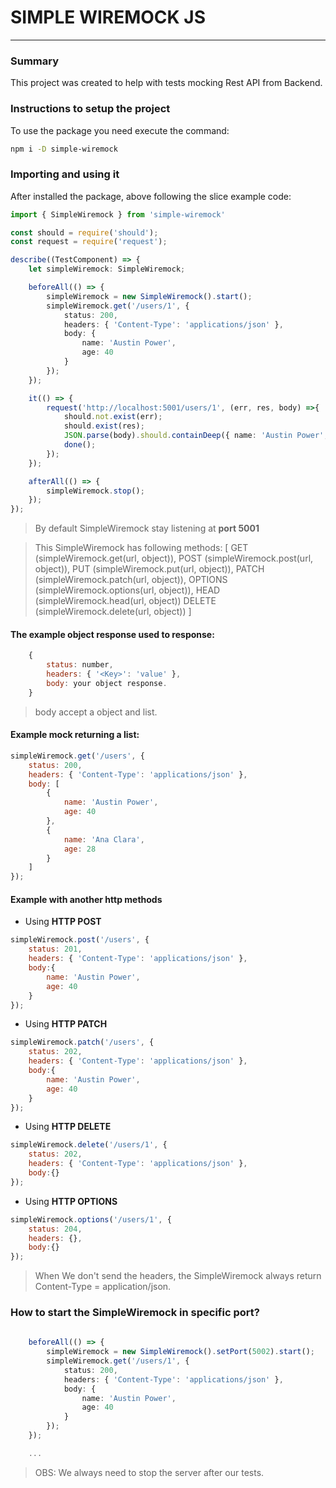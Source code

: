 # SIMPLE WIREMOCK JS
---

### Summary

This project was created to help with tests mocking Rest API from Backend.

### Instructions to setup the project

To use the package you need execute the command:

```bash
npm i -D simple-wiremock
``` 

### Importing and using it

After installed the package, above following the slice example code:

```typescript
import { SimpleWiremock } from 'simple-wiremock'

const should = require('should');
const request = require('request');

describe((TestComponent) => {
    let simpleWiremock: SimpleWiremock;

    beforeAll(() => {
        simpleWiremock = new SimpleWiremock().start();
        simpleWiremock.get('/users/1', {
            status: 200,
            headers: { 'Content-Type': 'applications/json' },
            body: {
                name: 'Austin Power',
                age: 40
            }
        });
    });

    it(() => {
        request('http://localhost:5001/users/1', (err, res, body) =>{
            should.not.exist(err);
            should.exist(res);
            JSON.parse(body).should.containDeep({ name: 'Austin Power', age: 40 });
            done();
        });
    });

    afterAll(() => {
        simpleWiremock.stop();
    });
});
```

> By default SimpleWiremock stay listening at **port 5001**

> This SimpleWiremock has following methods:
> [
>   GET (simpleWiremock.get(url, object)), 
>   POST (simpleWiremock.post(url, object)), 
>   PUT (simpleWiremock.put(url, object)), 
>   PATCH (simpleWiremock.patch(url, object)), 
>   OPTIONS (simpleWiremock.options(url, object)), 
>   HEAD (simpleWiremock.head(url, object))
>   DELETE (simpleWiremock.delete(url, object))
> ]

#### The example object response used to response:
```javascript
    {
        status: number,
        headers: { '<Key>': 'value' },
        body: your object response.
    }
```

> body accept a object and list.

#### Example mock returning a list:

```javascript
simpleWiremock.get('/users', {
    status: 200,
    headers: { 'Content-Type': 'applications/json' },
    body: [
        {
            name: 'Austin Power',
            age: 40
        },
        {
            name: 'Ana Clara',
            age: 28
        }
    ]
});
```

#### Example with another http methods

- Using **HTTP POST**
```javascript
simpleWiremock.post('/users', {
    status: 201,
    headers: { 'Content-Type': 'applications/json' },
    body:{
        name: 'Austin Power',
        age: 40
    }
});
```

- Using **HTTP PATCH**
```javascript
simpleWiremock.patch('/users', {
    status: 202,
    headers: { 'Content-Type': 'applications/json' },
    body:{
        name: 'Austin Power',
        age: 40
    }
});
```

- Using **HTTP DELETE**
```javascript
simpleWiremock.delete('/users/1', {
    status: 202,
    headers: { 'Content-Type': 'applications/json' },
    body:{}
});
```

- Using **HTTP OPTIONS**
```javascript
simpleWiremock.options('/users/1', {
    status: 204,
    headers: {},
    body:{}
});
```

> When We don't send the headers, the SimpleWiremock always return Content-Type = application/json.

### How to start the SimpleWiremock in specific port?

```typescript
    
    beforeAll(() => {
        simpleWiremock = new SimpleWiremock().setPort(5002).start();
        simpleWiremock.get('/users/1', {
            status: 200,
            headers: { 'Content-Type': 'applications/json' },
            body: {
                name: 'Austin Power',
                age: 40
            }
        });
    });

    ...
```

> OBS: We always need to stop the server after our tests.